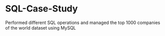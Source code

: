 # SQL-Case-Study
Performed different SQL operations and managed the top 1000 companies of the world dataset using MySQL
